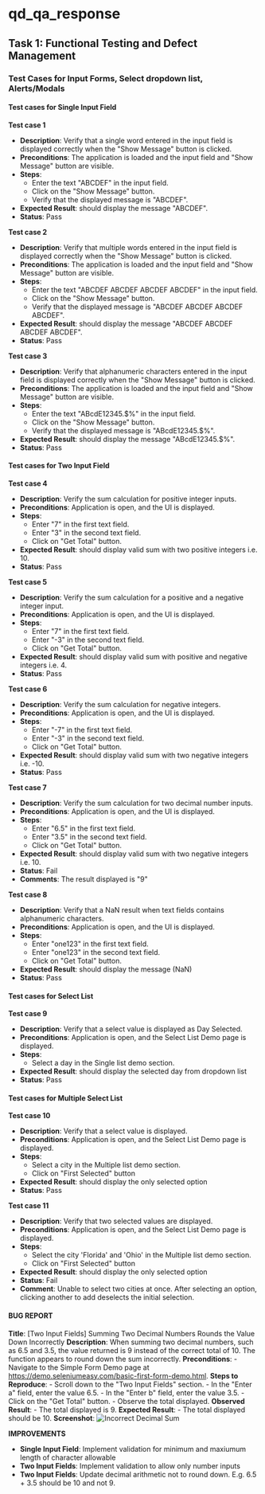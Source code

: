 # qd_qa_response

## Task 1: Functional Testing and Defect Management

### Test Cases for Input Forms, Select dropdown list, Alerts/Modals

#### Test cases for Single Input Field

**Test case 1**

- **Description**: Verify that a single word entered in the input field is displayed correctly when the "Show Message" button is clicked.
- **Preconditions**: The application is loaded and the input field and "Show Message" button are visible.
- **Steps**:
  - Enter the text "ABCDEF" in the input field.
  - Click on the "Show Message" button.
  - Verify that the displayed message is "ABCDEF".
- **Expected Result**: should display the message "ABCDEF".
- **Status**: Pass

**Test case 2**

- **Description**: Verify that multiple words entered in the input field is displayed correctly when the "Show Message" button is clicked.
- **Preconditions**: The application is loaded and the input field and "Show Message" button are visible.
- **Steps**:
  - Enter the text "ABCDEF ABCDEF ABCDEF ABCDEF" in the input field.
  - Click on the "Show Message" button.
  - Verify that the displayed message is "ABCDEF ABCDEF ABCDEF ABCDEF".
- **Expected Result**: should display the message "ABCDEF ABCDEF ABCDEF ABCDEF".
- **Status**: Pass

**Test case 3**

- **Description**: Verify that alphanumeric characters entered in the input field is displayed correctly when the "Show Message" button is clicked.
- **Preconditions**: The application is loaded and the input field and "Show Message" button are visible.
- **Steps**:
  - Enter the text "ABcdE12345.$%" in the input field.
  - Click on the "Show Message" button.
  - Verify that the displayed message is "ABcdE12345.$%".
- **Expected Result**: should display the message "ABcdE12345.$%".
- **Status**: Pass

#### Test cases for Two Input Field

**Test case 4**

- **Description**: Verify the sum calculation for positive integer inputs.
- **Preconditions**: Application is open, and the UI is displayed.
- **Steps**:
  - Enter "7" in the first text field.
  - Enter "3" in the second text field.
  - Click on "Get Total" button.
- **Expected Result**: should display valid sum with two positive integers i.e. 10.
- **Status**: Pass

**Test case 5**

- **Description**: Verify the sum calculation for a positive and a negative integer input.
- **Preconditions**: Application is open, and the UI is displayed.
- **Steps**:
  - Enter "7" in the first text field.
  - Enter "-3" in the second text field.
  - Click on "Get Total" button.
- **Expected Result**: should display valid sum with positive and negative integers i.e. 4.
- **Status**: Pass

**Test case 6**

- **Description**: Verify the sum calculation for negative integers.
- **Preconditions**: Application is open, and the UI is displayed.
- **Steps**:
  - Enter "-7" in the first text field.
  - Enter "-3" in the second text field.
  - Click on "Get Total" button.
- **Expected Result**: should display valid sum with two negative integers i.e. -10.
- **Status**: Pass

**Test case 7**

- **Description**: Verify the sum calculation for two decimal number inputs.
- **Preconditions**: Application is open, and the UI is displayed.
- **Steps**:
  - Enter "6.5" in the first text field.
  - Enter "3.5" in the second text field.
  - Click on "Get Total" button.
- **Expected Result**: should display valid sum with two negative integers i.e. 10.
- **Status**: Fail
- **Comments**: The result displayed is "9"

**Test case 8**

- **Description**: Verify that a NaN result when text fields contains alphanumeric characters.
- **Preconditions**: Application is open, and the UI is displayed.
- **Steps**:
  - Enter "one123" in the first text field.
  - Enter "one123" in the second text field.
  - Click on "Get Total" button.
- **Expected Result**: should display the message (NaN)
- **Status**: Pass

#### Test cases for Select List

**Test case 9**

- **Description**: Verify that a select value is displayed as Day Selected.
- **Preconditions**: Application is open, and the Select List Demo page is displayed.
- **Steps**:
  - Select a day in the Single list demo section.
- **Expected Result**: should display the selected day from dropdown list
- **Status**: Pass

#### Test cases for Multiple Select List

**Test case 10**

- **Description**: Verify that a select value is displayed.
- **Preconditions**: Application is open, and the Select List Demo page is displayed.
- **Steps**:
  - Select a city in the Multiple list demo section.
  - Click on "First Selected" button
- **Expected Result**: should display the only selected option
- **Status**: Pass

**Test case 11**

- **Description**: Verify that two selected values are displayed.
- **Preconditions**: Application is open, and the Select List Demo page is displayed.
- **Steps**:
  - Select the city 'Florida' and 'Ohio' in the Multiple list demo section.
  - Click on "First Selected" button
- **Expected Result**: should display the only selected option
- **Status**: Fail
- **Comment**: Unable to select two cities at once. After selecting an option, clicking another to add deselects the initial selection.

#### BUG REPORT

**Title**: [Two Input Fields] Summing Two Decimal Numbers Rounds the Value Down Incorrectly
**Description**: When summing two decimal numbers, such as 6.5 and 3.5, the value returned is 9 instead of the correct total of 10. The function appears to round down the sum incorrectly.
**Preconditions**: - Navigate to the Simple Form Demo page at https://demo.seleniumeasy.com/basic-first-form-demo.html.
**Steps to Reproduce**: - Scroll down to the "Two Input Fields" section. - In the "Enter a" field, enter the value 6.5. - In the "Enter b" field, enter the value 3.5. - Click on the "Get Total" button. - Observe the total displayed.
**Observed Result**: - The total displayed is 9.
**Expected Result**: - The total displayed should be 10.
**Screenshot**: ![Incorrect Decimal Sum](https://github.com/ovansa/qd_qa_response/assets/7291106/06edb9a8-acb9-4acc-8bf6-ede48e228163)

**IMPROVEMENTS**

- **Single Input Field**: Implement validation for minimum and maxiumum length of character allowable
- **Two Input Fields**: Implement validation to allow only number inputs
- **Two Input Fields**: Update decimal arithmetic not to round down. E.g. 6.5 + 3.5 should be 10 and not 9.
